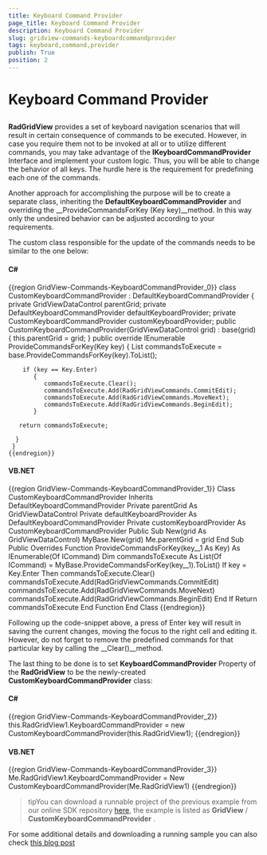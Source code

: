 ```yaml
---
title: Keyboard Command Provider
page_title: Keyboard Command Provider
description: Keyboard Command Provider
slug: gridview-commands-keyboardcommandprovider
tags: keyboard,command,provider
publish: True
position: 2
---
```


# Keyboard Command Provider



## 

__RadGridView__ provides a set of keyboard navigation scenarios that will result in certain consequence of commands to be executed. 
          However, in case you require them not to be invoked at all or to utilize different commands, you may take advantage of the __IKeyboardCommandProvider__ Interface and implement your custom logic. 
          Thus, you will be able to change the behavior of all keys. The hurdle here is the requirement for predefining each one of the commands. 
        

Another approach for accomplishing the purpose will be to create a separate class, 
          inheriting the __DefaultKeyboardCommandProvider__ and overriding the __ProvideCommandsForKey (Key key)__method. 
          In this way only the undesired behavior can be adjusted according to your requirements.
        

The custom class responsible for the update of the commands needs to be similar to the one below:
        

#### __C#__

{{region GridView-Commands-KeyboardCommandProvider_0}}
	class CustomKeyboardCommandProvider : DefaultKeyboardCommandProvider
	 {
	  private GridViewDataControl parentGrid;
	  private DefaultKeyboardCommandProvider defaultKeyboardProvider;
	  private CustomKeyboardCommandProvider customKeyboardProvider;
	  public CustomKeyboardCommandProvider(GridViewDataControl grid)
	   : base(grid)
	  {
	   this.parentGrid = grid;
	  }
	  public override IEnumerable<ICommand> ProvideCommandsForKey(Key key)
	  {
	   List<ICommand> commandsToExecute = base.ProvideCommandsForKey(key).ToList();
	  
	    if (key == Key.Enter)
	       {
	          commandsToExecute.Clear();
	          commandsToExecute.Add(RadGridViewCommands.CommitEdit);
	          commandsToExecute.Add(RadGridViewCommands.MoveNext);
	          commandsToExecute.Add(RadGridViewCommands.BeginEdit);
	       }
	
	   return commandsToExecute;
	
	  }
	 }
	{{endregion}}



#### __VB.NET__

{{region GridView-Commands-KeyboardCommandProvider_1}}
	Class CustomKeyboardCommandProvider
	 Inherits DefaultKeyboardCommandProvider
	 Private parentGrid As GridViewDataControl
	 Private defaultKeyboardProvider As DefaultKeyboardCommandProvider
	 Private customKeyboardProvider As CustomKeyboardCommandProvider
	 Public Sub New(grid As GridViewDataControl)
	  MyBase.New(grid)
	  Me.parentGrid = grid
	 End Sub
	 Public Overrides Function ProvideCommandsForKey(key__1 As Key) As IEnumerable(Of ICommand)
	  Dim commandsToExecute As List(Of ICommand) = MyBase.ProvideCommandsForKey(key__1).ToList()
	   If key = Key.Enter Then
		commandsToExecute.Clear()
		commandsToExecute.Add(RadGridViewCommands.CommitEdit)
		commandsToExecute.Add(RadGridViewCommands.MoveNext)
		commandsToExecute.Add(RadGridViewCommands.BeginEdit)
	   End If
	  Return commandsToExecute
	 End Function
	End Class
	{{endregion}}



Following up the code-snippet above, a press of Enter key will result in saving the current changes,
          moving the focus to the right cell and editing it. However, do not forget to remove the predefined
          commands for that particular key by calling the __Clear()__method.
        

The last thing to be done is to set __KeyboardCommandProvider__ Property of the __RadGridView__ to be the newly-created __CustomKeyboardCommandProvider__ class:
        

#### __C#__

{{region GridView-Commands-KeyboardCommandProvider_2}}
	this.RadGridView1.KeyboardCommandProvider = new CustomKeyboardCommandProvider(this.RadGridView1);
	{{endregion}}



#### __VB.NET__

{{region GridView-Commands-KeyboardCommandProvider_3}}
	Me.RadGridView1.KeyboardCommandProvider = New CustomKeyboardCommandProvider(Me.RadGridView1)
	{{endregion}}



>tipYou can download a runnable project of the previous example from our online SDK repository
            [here](https://github.com/telerik/xaml-sdk/), the example is listed as __GridView__ / __CustomKeyboardCommandProvider__  .
          

For some additional details and downloading a running sample you can also check 
          [this blog post](http://blogs.telerik.com/blogs/posts/10-06-30/how-to-change-the-default-keyboard-behavior-in-radgridview-for-silverlight-wpf.aspx)
